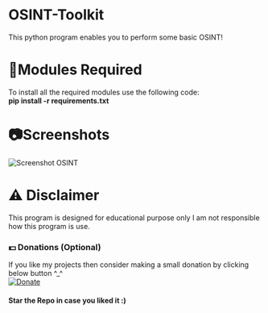 # OSINT-Toolkit
This python program enables you to perform some basic OSINT!

# 📎Modules Required
To install all the required modules use the following code:
<br/>
<b>pip install -r requirements.txt</b>

# 📷Screenshots
![Screenshot OSINT](https://user-images.githubusercontent.com/68910039/97462128-6eb96580-1964-11eb-981f-9c69d19d4181.png)

# ⚠️ Disclaimer
This program is designed for educational purpose only I am not responsible how this program is use.

### 💵 Donations (Optional)
If you like my projects then consider making a small donation by clicking below button ^_^
<br/>
[![Donate](https://img.shields.io/badge/Donate-PayPal-blue.svg)](https://www.paypal.com/paypalme/henryrics)


#### Star the Repo in case you liked it :)

